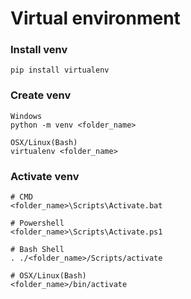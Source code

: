 # Virtual environment

### Install venv
```
pip install virtualenv
```
### Create venv
```
Windows
python -m venv <folder_name>

OSX/Linux(Bash)
virtualenv <folder_name>
```

### Activate venv

```
# CMD
<folder_name>\Scripts\Activate.bat

# Powershell
<folder_name>\Scripts\Activate.ps1

# Bash Shell
. ./<folder_name>/Scripts/activate

# OSX/Linux(Bash)
<folder_name>/bin/activate
```
